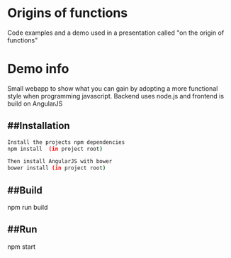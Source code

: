 Origins of functions
=======

Code examples and a demo used in a presentation  called "on the origin of functions"

Demo info
=========

Small webapp to show what you can gain by adopting a more functional style when programming javascript.
Backend uses node.js and frontend is build on AngularJS

##Installation
--------------

```sh
Install the projects npm dependencies
npm install  (in project root)

Then install AngularJS with bower
bower install (in project root)

```

##Build
--------------------------
npm run build

##Run
--------------------------
npm start
